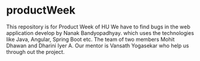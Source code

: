# productWeek
This repository is for Product Week of HU
We have to find bugs in the web application develop by Nanak Bandyopadhyay.
which uses the technologies like Java, Angular, Spring Boot etc.
The team of two members Mohit Dhawan and Dharini Iyer A.
Our mentor is Vansath Yogasekar who help us through out the project.
